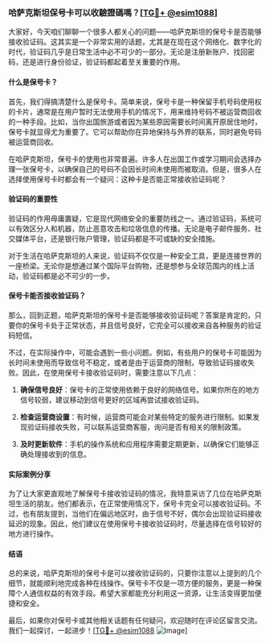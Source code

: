 ### 哈萨克斯坦保号卡可以收驗證碼嗎？[[TG💪+ @esim1088](https://t.me/s/esim1088)]

大家好，今天咱们聊聊一个很多人都关心的问题——哈萨克斯坦的保号卡是否能够接收验证码。这其实是一个非常实用的话题，尤其是在现在这个网络化、数字化的时代，验证码几乎是日常生活中必不可少的一部分。无论是注册新账户、找回密码，还是进行身份验证，验证码都起着至关重要的作用。

#### 什么是保号卡？

首先，我们得搞清楚什么是保号卡。简单来说，保号卡是一种保留手机号码使用权的卡片，通常是在用户暂时无法使用手机的情况下，用来维持号码不被运营商回收的一种手段。比如，当你出国旅游或者因为某些原因需要长时间离开原居住地时，保号卡就显得尤为重要了。它可以帮助你在异地保持与外界的联系，同时避免号码被运营商回收。

在哈萨克斯坦，保号卡的使用也非常普遍。许多人在出国工作或学习期间会选择办理一张保号卡，以确保自己的号码不会因长时间未使用而被取消。但是，很多人在选择使用保号卡时都会有一个疑问：这种卡是否能正常接收验证码呢？

#### 验证码的重要性

验证码的作用毋庸置疑，它是现代网络安全的重要防线之一。通过验证码，系统可以有效区分人和机器，防止恶意攻击和垃圾信息的传播。无论是电子邮件服务、社交媒体平台，还是银行账户管理，验证码都是不可或缺的安全措施。

对于生活在哈萨克斯坦的人来说，验证码不仅仅是一种安全工具，更是连接世界的一座桥梁。无论你是想通过某个国际平台购物，还是想参与全球范围内的线上活动，验证码都是必不可少的一步。

#### 保号卡能否接收验证码？

那么，回到正题，哈萨克斯坦的保号卡是否能够接收验证码呢？答案是肯定的，只要你的保号卡处于正常状态，并且信号良好，它完全可以接收来自各种服务的验证码短信。

不过，在实际操作中，可能会遇到一些小问题。例如，有些用户的保号卡可能因为长时间未使用而导致信号不稳定，或者是由于运营商的限制，导致验证码接收失败。因此，在使用保号卡接收验证码时，需要注意以下几点：

1. **确保信号良好**：保号卡的正常使用依赖于良好的网络信号。如果你所在的地方信号较弱，建议移动到信号更好的区域再尝试接收验证码。
   
2. **检查运营商设置**：有时候，运营商可能会对某些特定的服务进行限制。如果发现验证码接收失败，可以联系运营商客服，询问是否有相关的限制政策。

3. **及时更新软件**：手机的操作系统和应用程序需要定期更新，以确保它们能够正确处理接收到的信息。

#### 实际案例分享

为了让大家更直观地了解保号卡接收验证码的情况，我特意采访了几位在哈萨克斯坦生活的朋友。他们都表示，在正常使用情况下，保号卡完全可以接收验证码。不过，也有朋友提到，当他们在偏远地区时，由于信号不好，偶尔会出现验证码接收延迟的现象。因此，他们建议在使用保号卡接收验证码时，尽量选择在信号较好的地方进行操作。

#### 结语

总的来说，哈萨克斯坦的保号卡是可以接收验证码的，只要你注意以上提到的几个细节，就能顺利地完成各种在线操作。保号卡不仅是一项方便的服务，更是一种保障个人通信权益的有效手段。希望大家都能充分利用这一资源，让生活变得更加便捷和安全。

最后，如果你对保号卡或其他相关话题有任何疑问，欢迎随时在评论区留言交流。我们一起探讨，一起进步！[[TG💪+ @esim1088](https://t.me/s/esim1088) ![Image](https://i.postimg.cc/4NQfJmqS/Snipaste-2025-05-13-00-14-12.png)]